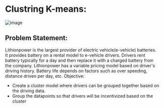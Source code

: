 # Clustring K-means:
![image](https://user-images.githubusercontent.com/69175831/226476837-7c77eeea-8604-4e2d-90f0-5e7a5bec7a98.png)
## Problem Statement: 
Lithionpower is the largest provider of electric vehicle(e-vehicle) batteries. 
It provides battery on a rental model to e-vehicle drivers. Drivers rent battery typically for a day and then 
replace it with a charged battery from the company. 
Lithionpower has a variable pricing model based on driver's driving history. Battery life depends on factors 
such as over speeding, distance driven per day, etc.
Objective: 
- Create a cluster model where drivers can be grouped together based on the driving data.
- Group the datapoints so that drivers will be incentivized based on the cluster
